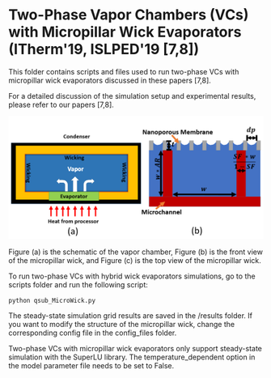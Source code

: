 # Two-Phase Vapor Chambers (VCs) with Micropillar Wick Evaporators (ITherm'19, ISLPED'19 [7,8])


This folder contains scripts and files used to run two-phase VCs with micropillar wick evaporators discussed in these papers [7,8]. 

For a detailed discussion of the simulation setup and experimental results, please refer to our papers [7,8].

![](/image/MicroVC.PNG)

Figure (a) is the schematic of the vapor chamber, Figure (b) is the front view of the micropillar wick, and Figure (c) is the top view of the micropillar wick.


To run two-phase VCs with hybrid wick evaporators simulations, go to the scripts folder and run the following script:
```python
python qsub_MicroWick.py
```

The steady-state simulation grid results are saved in the /results folder.
If you want to modify the structure of the micropillar wick, change the corresponding config file in the config_files folder.

Two-phase VCs with micropillar wick evaporators only support steady-state simulation with the SuperLU library. The temperature_dependent option in the model parameter file needs to be set to False.
